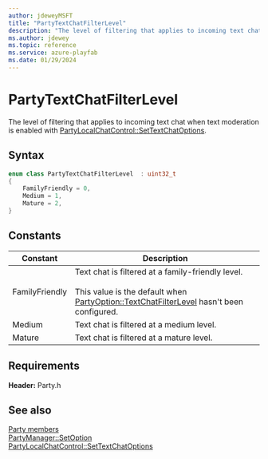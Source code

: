 ```yaml
---
author: jdeweyMSFT
title: "PartyTextChatFilterLevel"
description: "The level of filtering that applies to incoming text chat when text moderation is enabled with [PartyLocalChatControl::SetTextChatOptions](../classes/PartyLocalChatControl/methods/partylocalchatcontrol_settextchatoptions.md)."
ms.author: jdewey
ms.topic: reference
ms.service: azure-playfab
ms.date: 01/29/2024
---
```


# PartyTextChatFilterLevel  

The level of filtering that applies to incoming text chat when text moderation is enabled with [PartyLocalChatControl::SetTextChatOptions](../classes/PartyLocalChatControl/methods/partylocalchatcontrol_settextchatoptions.md).    

## Syntax  
  
```cpp
enum class PartyTextChatFilterLevel  : uint32_t  
{  
    FamilyFriendly = 0,  
    Medium = 1,  
    Mature = 2,  
}  
```  
  
## Constants  
  
| Constant | Description |
| --- | --- |
| FamilyFriendly | Text chat is filtered at a family-friendly level.<br/><br/> This value is the default when [PartyOption::TextChatFilterLevel](partyoption.md) hasn't been configured. |  
| Medium | Text chat is filtered at a medium level. |  
| Mature | Text chat is filtered at a mature level. |  
  
  
## Requirements  
  
**Header:** Party.h
  
## See also  
[Party members](../party_members.md)  
[PartyManager::SetOption](../classes/PartyManager/methods/partymanager_setoption.md)  
[PartyLocalChatControl::SetTextChatOptions](../classes/PartyLocalChatControl/methods/partylocalchatcontrol_settextchatoptions.md)
  
  
